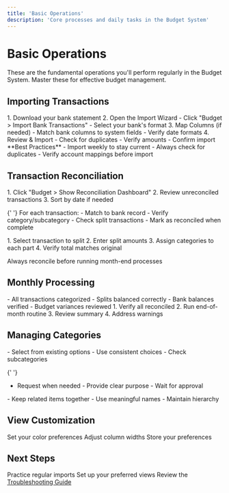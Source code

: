 ```yaml
---
title: 'Basic Operations'
description: 'Core processes and daily tasks in the Budget System'
---
```


# Basic Operations

<Note>
  These are the fundamental operations you'll perform regularly in the Budget
  System. Master these for effective budget management.
</Note>

## Importing Transactions

<Steps>
  1. Download your bank statement 2. Open the Import Wizard - Click "Budget >
  Import Bank Transactions" - Select your bank's format 3. Map Columns (if
  needed) - Match bank columns to system fields - Verify date formats 4. Review
  & Import - Check for duplicates - Verify amounts - Confirm import
</Steps>

<Tip>
  **Best Practices** - Import weekly to stay current - Always check for
  duplicates - Verify account mappings before import
</Tip>

## Transaction Reconciliation

<AccordionGroup>
  <Accordion title="Opening the Dashboard" icon="rectangle-list">
    1. Click "Budget > Show Reconciliation Dashboard"
    2. Review unreconciled transactions
    3. Sort by date if needed
  </Accordion>

{' '}
<Accordion title="Reconciliation Steps" icon="check-double">
  For each transaction: - Match to bank record - Verify category/subcategory -
  Check split transactions - Mark as reconciled when complete
</Accordion>

  <Accordion title="Split Transactions" icon="arrows-split-up-and-left">
    1. Select transaction to split
    2. Enter split amounts
    3. Assign categories to each part
    4. Verify total matches original
  </Accordion>
</AccordionGroup>

<Warning>Always reconcile before running month-end processes</Warning>

## Monthly Processing

<CardGroup cols={2}>
<Card title="Pre-Process Checklist" icon="list-check">
- All transactions categorized
- Splits balanced correctly
- Bank balances verified
- Budget variances reviewed
  </Card>

<Card title="Running Month-End" icon="calendar-check">
1. Verify all reconciled
2. Run end-of-month routine
3. Review summary
4. Address warnings
  </Card>
</CardGroup>

## Managing Categories

<Tabs>
  <Tab title="Using Categories">
    - Select from existing options
    - Use consistent choices
    - Check subcategories
  </Tab>

{' '}
<Tab title="New Categories">
  - Request when needed - Provide clear purpose - Wait for approval
</Tab>

  <Tab title="Organization">
    - Keep related items together
    - Use meaningful names
    - Maintain hierarchy
  </Tab>
</Tabs>

## View Customization

<CardGroup cols={3}>
<Card title="Colors" icon="palette">
Set your color preferences
  </Card>
<Card title="Layout" icon="table-columns">
Adjust column widths
  </Card>
<Card title="Save" icon="floppy-disk">
Store your preferences
  </Card>
</CardGroup>

## Next Steps

<Check>Practice regular imports</Check>
<Check>Set up your preferred views</Check>
<Check>
  Review the [Troubleshooting Guide](/guides/troubleshooting/common-issues)
</Check>